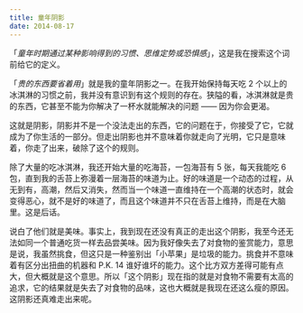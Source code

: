 ```yaml
---
title: 童年阴影
date: 2014-08-17
---
```


「*童年时期通过某种影响得到的习惯、思维定势或恐惧感*」，这是我在搜索这个词前给它的定义。

「*贵的东西要省着用*」就是我的童年阴影之一。在我开始保持每天吃 2 个以上的冰淇淋的习惯之前，我并没有意识到有这个规则的存在。狭隘的看，冰淇淋就是贵的东西，它甚至不能为你解决了一杯水就能解决的问题 —— 因为你会更渴。

这就是阴影，阴影并不是一个没法走出的东西，它的问题在于，你接受了它，它就成为了你生活的一部分。但走出阴影也并不意味着你就走向了光明，它只是意味着，你走了出来，破除了这个的规则。

除了大量的吃冰淇淋，我还开始大量的吃海苔，一包海苔有 5 张，每天我能吃 6 包，直到我的舌苔上弥漫着一层海苔的味道为止。好的味道是一个动态的过程，从无到有，高潮，然后又消失，然而当一个味道一直维持在一个高潮的状态时，就会变得恶心，就不是好的味道了，而且这个味道并不只在舌苔上维持，而是在大脑里。这是后话。

说白了他们就是美味。事实上，我到现在还没有真正的走出这个阴影，我至今还无法如同一个普通吃货一样去品尝美味。因为我好像失去了对食物的鉴赏能力，意思是说，我虽然挑食，但这只是一种鉴别出「小苹果」是垃圾的能力。挑食并不意味着有区分出扭曲的机器和 P.K. 14 谁好谁坏的能力。这个比方双方差得可能有点大，但大概就是这个意思。所以「这个阴影」现在指的就是对食物不需要有太高的追求，它的结果就是失去了对食物的品味，这也大概就是我现在还这么瘦的原因。这阴影还真难走出来呢。
